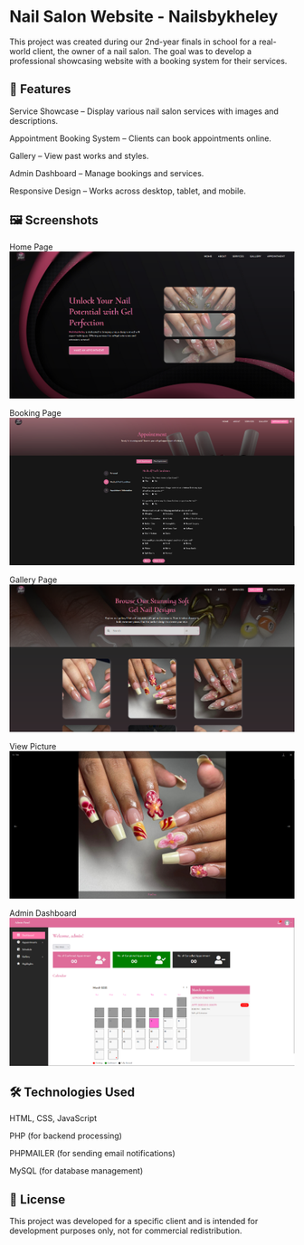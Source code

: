 # Nail Salon Website - Nailsbykheley

This project was created during our 2nd-year finals in school for a real-world client, the owner of a nail salon. The goal was to develop a professional showcasing website with a booking system for their services.

## 📌 Features

Service Showcase – Display various nail salon services with images and descriptions.

Appointment Booking System – Clients can book appointments online.

Gallery – View past works and styles.

Admin Dashboard – Manage bookings and services.

Responsive Design – Works across desktop, tablet, and mobile.

## 🖼️ Screenshots

Home Page
![alt text](public/assets/img/home.png)


Booking Page
![alt text](public/assets/img/appointment.png)


Gallery Page
![alt text](public/assets/img/gallery.png)

View Picture
![alt text](public/assets/img/vew.png)


Admin Dashboard
![alt text](public/assets/img/admin-db.png)



## 🛠️ Technologies Used

HTML, CSS, JavaScript

PHP (for backend processing)

PHPMAILER (for sending email notifications)

MySQL (for database management)


## 📄 License

This project was developed for a specific client and is intended for development purposes only, not for commercial redistribution.